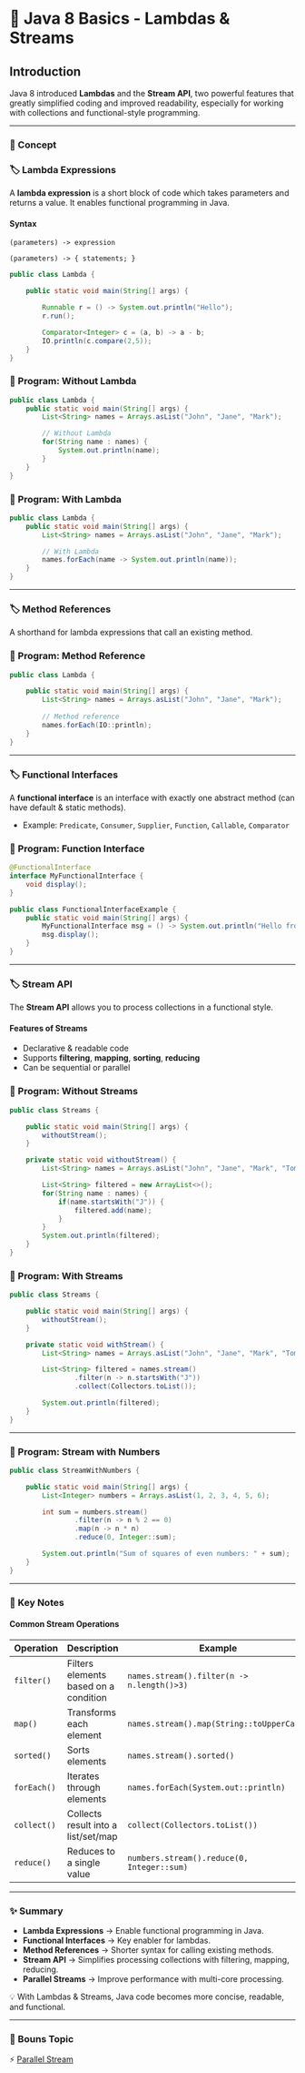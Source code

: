 # 🚀 Java 8 Basics - Lambdas & Streams

## Introduction

Java 8 introduced **Lambdas** and the **Stream API**, two powerful features that greatly simplified coding and improved readability, especially for working with collections and functional-style programming.

---
### 📘 Concept

### 🏷️ Lambda Expressions

A **lambda expression** is a short block of code which takes parameters and returns a value. It enables functional programming in Java.

#### Syntax

```
(parameters) -> expression

(parameters) -> { statements; }
```

```java
public class Lambda {

    public static void main(String[] args) {

        Runnable r = () -> System.out.println("Hello");
        r.run();

        Comparator<Integer> c = (a, b) -> a - b;
        IO.println(c.compare(2,5));
    }
}
```

### 📝 Program: Without Lambda

```java
public class Lambda {
    public static void main(String[] args) {
        List<String> names = Arrays.asList("John", "Jane", "Mark");

        // Without Lambda
        for(String name : names) {
            System.out.println(name);
        }
    }
}
```

### 📝 Program: With Lambda

```java
public class Lambda {
    public static void main(String[] args) {
        List<String> names = Arrays.asList("John", "Jane", "Mark");

        // With Lambda
        names.forEach(name -> System.out.println(name));
    }
}
```

---

### 🏷️ Method References

A shorthand for lambda expressions that call an existing method.

### 📝 Program: Method Reference

```java
public class Lambda {

    public static void main(String[] args) {
        List<String> names = Arrays.asList("John", "Jane", "Mark");
        
        // Method reference
        names.forEach(IO::println);
    }
}
```

---

### 🏷️ Functional Interfaces

A **functional interface** is an interface with exactly one abstract method (can have default & static methods).

* Example: `Predicate`, `Consumer`, `Supplier`, `Function`, `Callable`, `Comparator`

### 📝 Program: Function Interface
```java
@FunctionalInterface
interface MyFunctionalInterface {
    void display();
}

public class FunctionalInterfaceExample {
    public static void main(String[] args) {
        MyFunctionalInterface msg = () -> System.out.println("Hello from Lambda!");
        msg.display();
    }
}
```

---

### 🏷️ Stream API

The **Stream API** allows you to process collections in a functional style.

#### Features of Streams

* Declarative & readable code
* Supports **filtering**, **mapping**, **sorting**, **reducing**
* Can be sequential or parallel

### 📝 Program: Without Streams

```java
public class Streams {

    public static void main(String[] args) {
        withoutStream();
    }

    private static void withoutStream() {
        List<String> names = Arrays.asList("John", "Jane", "Mark", "Tom");

        List<String> filtered = new ArrayList<>();
        for(String name : names) {
            if(name.startsWith("J")) {
                filtered.add(name);
            }
        }
        System.out.println(filtered);
    }
}
```

### 📝 Program: With Streams

```java
public class Streams {

    public static void main(String[] args) {
        withoutStream();
    }

    private static void withStream() {
        List<String> names = Arrays.asList("John", "Jane", "Mark", "Tom");

        List<String> filtered = names.stream()
                .filter(n -> n.startsWith("J"))
                .collect(Collectors.toList());

        System.out.println(filtered);
    }
}
```

---

### 📝 Program: Stream with Numbers

```java
public class StreamWithNumbers {

    public static void main(String[] args) {
        List<Integer> numbers = Arrays.asList(1, 2, 3, 4, 5, 6);

        int sum = numbers.stream()
                .filter(n -> n % 2 == 0)
                .map(n -> n * n)
                .reduce(0, Integer::sum);

        System.out.println("Sum of squares of even numbers: " + sum);
    }
}
```

---

### 📌 Key Notes️

#### Common Stream Operations

| Operation   | Description                           | Example                                    |
| ----------- | ------------------------------------- | ------------------------------------------ |
| `filter()`  | Filters elements based on a condition | `names.stream().filter(n -> n.length()>3)` |
| `map()`     | Transforms each element               | `names.stream().map(String::toUpperCase)`  |
| `sorted()`  | Sorts elements                        | `names.stream().sorted()`                  |
| `forEach()` | Iterates through elements             | `names.forEach(System.out::println)`       |
| `collect()` | Collects result into a list/set/map   | `collect(Collectors.toList())`             |
| `reduce()`  | Reduces to a single value             | `numbers.stream().reduce(0, Integer::sum)` |

---

### ✨ Summary

* **Lambda Expressions** → Enable functional programming in Java.
* **Functional Interfaces** → Key enabler for lambdas.
* **Method References** → Shorter syntax for calling existing methods.
* **Stream API** → Simplifies processing collections with filtering, mapping, reducing.
* **Parallel Streams** → Improve performance with multi-core processing.

💡 With Lambdas & Streams, Java code becomes more concise, readable, and functional.

---

### 🌟 Bouns Topic
⚡  [Parallel Stream](parallel)